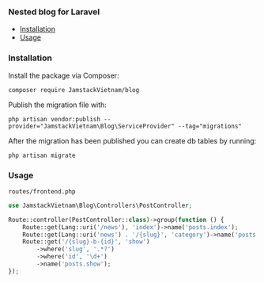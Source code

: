 ### Nested blog for Laravel

- [Installation](#installation)
- [Usage](#usage)

### Installation

Install the package via Composer:

```
composer require JamstackVietnam/blog
```

Publish the migration file with:

```
php artisan vendor:publish --provider="JamstackVietnam\Blog\ServiceProvider" --tag="migrations"
```

After the migration has been published you can create db tables by running:

```
php artisan migrate
```

### Usage


`routes/frontend.php`
```php
use JamstackVietnam\Blog\Controllers\PostController;

Route::controller(PostController::class)->group(function () {
    Route::get(Lang::uri('/news'), 'index')->name('posts.index');
    Route::get(Lang::uri('news') . '/{slug}', 'category')->name('posts.category');
    Route::get('/{slug}-b-{id}', 'show')
        ->where('slug', '.*?')
        ->where('id', '\d+')
        ->name('posts.show');
});
```

